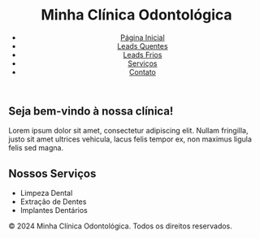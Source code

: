 <!DOCTYPE html>
<html lang="pt-BR">
<head>
    <meta charset="UTF-8">
    <meta name="viewport" content="width=device-width, initial-scale=1.0">
    <title>Minha Página</title>
    <link rel="stylesheet" href="styles.css">
</head>
<body>
    <header>
        <div class="nav-left">
            <h1>Minha Clínica Odontológica</h1>
            <nav>
                <ul>
                    <li><a href="#">Página Inicial</a></li>
                    <li><a href="#">Leads Quentes</a></li>
                    <li><a href="#">Leads Frios</a></li>
                    <li><a href="#">Serviços</a></li>
                    <li><a href="#">Contato</a></li>
                    <!-- Adicione mais itens conforme necessário -->
                </ul>
            </nav>
        </div>
    </header>
    <main>
        <section>
            <h2>Seja bem-vindo à nossa clínica!</h2>
            <p>Lorem ipsum dolor sit amet, consectetur adipiscing elit. Nullam fringilla, justo sit amet ultrices vehicula, lacus felis tempor ex, non maximus ligula felis sed magna.</p>
        </section>
        <section>
            <h2>Nossos Serviços</h2>
            <ul>
                <li>Limpeza Dental</li>
                <li>Extração de Dentes</li>
                <li>Implantes Dentários</li>
            </ul>
        </section>
    </main>
    <footer>
        <p>&copy; 2024 Minha Clínica Odontológica. Todos os direitos reservados.</p>
    </footer>
</body>
</html>
